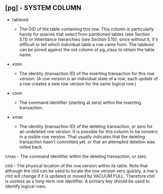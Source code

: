 ## [pg] - SYSTEM COLUMN

* tableoid
    - The OID of the table containing this row. This column is particularly handy for queries that select from partitioned tables (see Section 5.11) or inheritance hierarchies (see Section 5.10), since without it, it's difficult to tell which individual table a row came from. The tableoid can be joined against the oid column of pg_class to obtain the table name.

* xmin
    - The identity (transaction ID) of the inserting transaction for this row version. (A row version is an individual state of a row; each update of a row creates a new row version for the same logical row.)

* cmin
    - The command identifier (starting at zero) within the inserting transaction.

* xmax
    - The identity (transaction ID) of the deleting transaction, or zero for an undeleted row version. It is possible for this column to be nonzero in a visible row version. That usually indicates that the deleting transaction hasn't committed yet, or that an attempted deletion was rolled back.

cmax
    - The command identifier within the deleting transaction, or zero.

ctid
    - The physical location of the row version within its table. Note that although the ctid can be used to locate the row version very quickly, a row's ctid will change if it is updated or moved by VACUUM FULL. Therefore ctid is useless as a long-term row identifier. A primary key should be used to identify logical rows.

